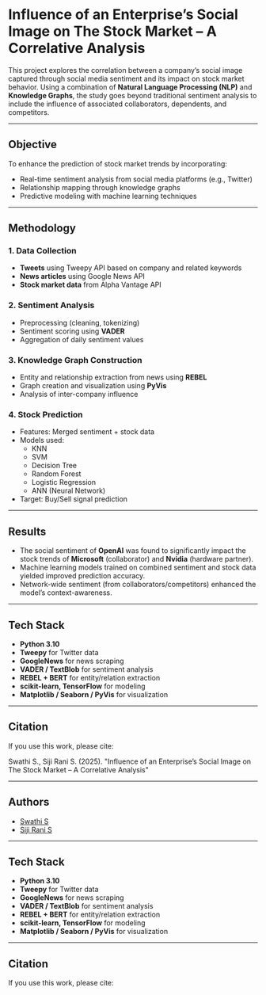 ﻿# Influence of an Enterprise’s Social Image on The Stock Market – A Correlative Analysis

This project explores the correlation between a company’s social image captured through social media sentiment and its impact on stock market behavior. Using a combination of **Natural Language Processing (NLP)** and **Knowledge Graphs**, the study goes beyond traditional sentiment analysis to include the influence of associated collaborators, dependents, and competitors.

---

## Objective

To enhance the prediction of stock market trends by incorporating:

- Real-time sentiment analysis from social media platforms (e.g., Twitter)
- Relationship mapping through knowledge graphs
- Predictive modeling with machine learning techniques

---

## Methodology

### 1. **Data Collection**
- **Tweets** using Tweepy API based on company and related keywords
- **News articles** using Google News API
- **Stock market data** from Alpha Vantage API

### 2. **Sentiment Analysis**
- Preprocessing (cleaning, tokenizing)
- Sentiment scoring using **VADER**
- Aggregation of daily sentiment values

### 3. **Knowledge Graph Construction**
- Entity and relationship extraction from news using **REBEL**
- Graph creation and visualization using **PyVis**
- Analysis of inter-company influence

### 4. **Stock Prediction**
- Features: Merged sentiment + stock data
- Models used:
  - KNN
  - SVM
  - Decision Tree
  - Random Forest
  - Logistic Regression
  - ANN (Neural Network)
- Target: Buy/Sell signal prediction

---

## Results

- The social sentiment of **OpenAI** was found to significantly impact the stock trends of **Microsoft** (collaborator) and **Nvidia** (hardware partner).
- Machine learning models trained on combined sentiment and stock data yielded improved prediction accuracy.
- Network-wide sentiment (from collaborators/competitors) enhanced the model’s context-awareness.

---

## Tech Stack

- **Python 3.10**
- **Tweepy** for Twitter data
- **GoogleNews** for news scraping
- **VADER / TextBlob** for sentiment analysis
- **REBEL + BERT** for entity/relation extraction
- **scikit-learn, TensorFlow** for modeling
- **Matplotlib / Seaborn / PyVis** for visualization

---

## Citation

If you use this work, please cite:



Swathi S., Siji Rani S. (2025). "Influence of an Enterprise’s Social Image on The Stock Market – A Correlative Analysis"

---

## Authors

- [Swathi S](mailto:swathisampath18@gmail.com)
- [Siji Rani S](mailto:sijiranis@am.amrita.edu)

---

## Tech Stack

- **Python 3.10**
- **Tweepy** for Twitter data
- **GoogleNews** for news scraping
- **VADER / TextBlob** for sentiment analysis
- **REBEL + BERT** for entity/relation extraction
- **scikit-learn, TensorFlow** for modeling
- **Matplotlib / Seaborn / PyVis** for visualization

---

## Citation

If you use this work, please cite:


